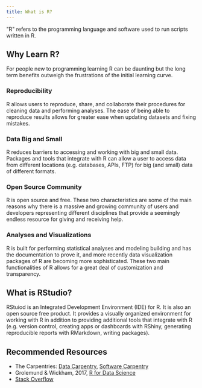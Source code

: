 ```yaml
---
title: What is R?
---
```

"R" refers to the programming language and software used to run scripts written in R.

## Why Learn R?
For people new to programming learning R can be daunting but the long term benefits outweigh the frustrations of the initial learning curve.

### Reproducibility
R allows users to reproduce, share, and collaborate their procedures for cleaning data and performing analyses. The ease of being able to reproduce results allows for greater ease when updating datasets and fixing mistakes.

### Data Big and Small
R reduces barriers to accessing and working with big and small data. Packages and tools that integrate with R can allow a user to access data from different locations (e.g. databases, APIs, FTP) for big (and small) data of different formats.

### Open Source Community
R is open source and free. These two characteristics are some of the main reasons why there is a massive and growing community of users and developers representing different disciplines that provide a seemingly endless resource for giving and receiving help.

### Analyses and Visualizations
R is built for performing statistical analyses and modeling building and has the documentation to prove it, and more recently data visualization packages of R are becoming more sophisticated. These two main functionalities of R allows for a great deal of customization and transparency.

## What is RStudio?
RStuiod is an Integrated Development Environment (IDE) for R. It is also an open source free product. It provides a visually organized environment for working with R in addition to providing additional tools that integrate with R (e.g. version control, creating apps or dashboards with RShiny, generating reproducible reports with RMarkdown, writing packages).

## Recommended Resources
- The Carpentries: [Data Carpentry](https://datacarpentry.org/), [Software Carpentry](https://software-carpentry.org/)  
- Grolemund & Wickham, 2017, [R for Data Science](http://r4ds.had.co.nz/)  
- [Stack Overflow](https://stackoverflow.com/)  
